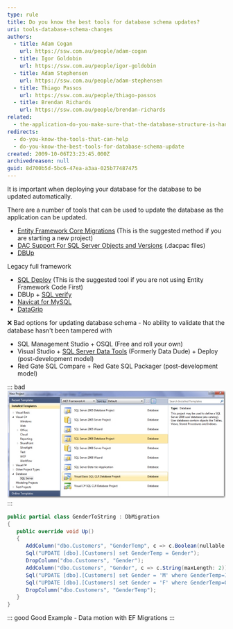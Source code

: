 ```yaml
---
type: rule
title: Do you know the best tools for database schema updates?
uri: tools-database-schema-changes
authors:
  - title: Adam Cogan
    url: https://ssw.com.au/people/adam-cogan
  - title: Igor Goldobin
    url: https://ssw.com.au/people/igor-goldobin
  - title: Adam Stephensen
    url: https://ssw.com.au/people/adam-stephensen
  - title: Thiago Passos
    url: https://ssw.com.au/people/thiago-passos
  - title: Brendan Richards
    url: https://ssw.com.au/people/brendan-richards
related:
  - the-application-do-you-make-sure-that-the-database-structure-is-handled-automatically-via-3-buttons-create-upgrade-and-reconcile
redirects:
  - do-you-know-the-tools-that-can-help
  - do-you-know-the-best-tools-for-database-schema-update
created: 2009-10-06T23:23:45.000Z
archivedreason: null
guid: 8d700b5d-5bc6-47ea-a3aa-025b77487475
---
```

It is important when deploying your database for the database to be updated automatically.

<!--endintro-->

There are a number of tools that can be used to update the database as the application can be updated.

* [Entity Framework Core Migrations](https://docs.microsoft.com/en-us/ef/core/managing-schemas/migrations/) (This is the suggested method if you are starting a new project)
* [DAC Support For SQL Server Objects and Versions](https://technet.microsoft.com/en-us/library/ee210549%28v=sql.110%29.aspx)  (.dacpac files)
* [DBUp](https://dbup.readthedocs.io/en/latest/)


Legacy full framework

* [SQL Deploy](http://sqldeploy.com/)  (This is the suggested tool if you are not using Entity Framework Code First)
* DBUp + 
      [SQL verify](https://www.nuget.org/packages/SSW.SqlVerify.Core/)
* [Navicat for MySQL](https://navicat.com/manual/online_manual/en/navicat/win_manual/#/structure_sync)
* [DataGrip](https://www.jetbrains.com/help/datagrip/differences-viewer-for-routines.html)


❌  Bad options for updating database schema - No ability to validate that the database hasn't been tampered with

* SQL Management Studio + OSQL  (Free and roll your own)
* Visual Studio + [SQL Server Data Tools](https://visualstudio.microsoft.com/vs/features/ssdt/) (Formerly Data Dude) + Deploy (post-development model)
* Red Gate SQL Compare + Red Gate SQL Packager (post-development model)

::: bad  
![Figure: Don't use Data Dude](DataDude-BadExample.jpg)  
:::


```cs
public partial class GenderToString : DbMigration
{
   public override void Up()
   {
      AddColumn("dbo.Customers", "GenderTemp", c => c.Boolean(nullable: false));
      Sql("UPDATE [dbo].[Customers] set GenderTemp = Gender");
      DropColumn("dbo.Customers", "Gender");
      AddColumn("dbo.Customers", "Gender", c => c.String(maxLength: 2));
      Sql("UPDATE [dbo].[Customers] set Gender = 'M' where GenderTemp=1");
      Sql("UPDATE [dbo].[Customers] set Gender = 'F' where GenderTemp=0");
      DropColumn("dbo.Customers", "GenderTemp");
   }
}
```

::: good
Good Example - Data motion with EF Migrations
:::